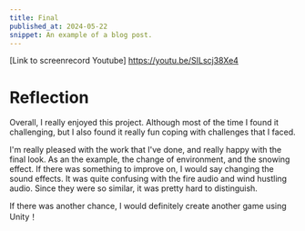 ```yaml
---
title: Final
published_at: 2024-05-22
snippet: An example of a blog post.
---
```


[Link to screenrecord Youtube]
https://youtu.be/SILscj38Xe4

# Reflection

Overall, I really enjoyed this project. Although most of the time I found it challenging, but I also found it really fun coping with challenges that I faced. 

I'm really pleased with the work that I've done, and really happy with the final look. As an the example, the change of environment, and the snowing effect. If there was something to improve on, I would say changing the sound effects. It was quite confusing with the fire audio and wind hustling audio. Since they were so similar, it was pretty hard to distinguish. 

If there was another chance, I would definitely create another game using Unity！ 
